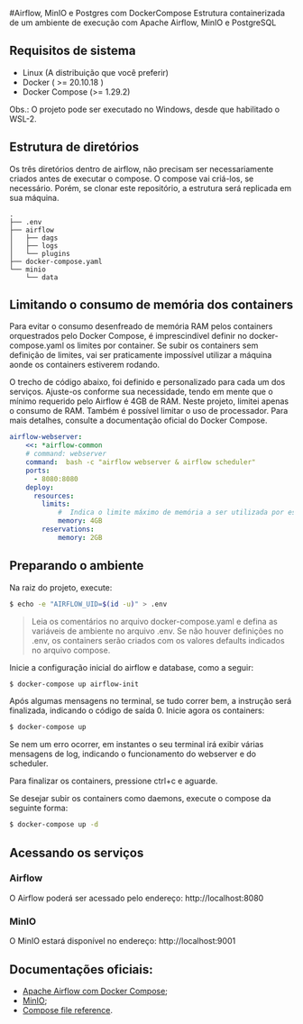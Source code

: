#Airflow, MinIO e Postgres com DockerCompose
Estrutura containerizada de um ambiente de execução com Apache Airflow, MinIO e PostgreSQL

## Requisitos de sistema
- Linux (A distribuição que você preferir)
- Docker ( >= 20.10.18 )
- Docker Compose (>= 1.29.2)
 
Obs.: O projeto pode ser executado no Windows, desde que habilitado o WSL-2.

## Estrutura de diretórios
Os três diretórios dentro de airflow, não precisam ser necessariamente criados antes de executar o compose. O compose vai criá-los, se necessário. Porém, se clonar este repositório, a estrutura será replicada em sua máquina.
```
.
├── .env
├── airflow
│   ├── dags
│   ├── logs
│   └── plugins
├── docker-compose.yaml
└── minio
    └── data
```

## Limitando o consumo de memória dos containers
Para evitar o consumo desenfreado  de memória RAM pelos containers orquestrados pelo Docker Compose, é imprescindível definir no docker-compose.yaml os limites por container.  Se subir os containers sem definição de limites, vai ser praticamente impossível utilizar a máquina aonde os containers estiverem rodando.

O trecho de código abaixo, foi definido e personalizado para cada um dos serviços. Ajuste-os conforme sua necessidade, tendo em mente que o mínimo requerido pelo Airflow é 4GB de RAM.
Neste projeto, limitei apenas o consumo de RAM. Também é possível limitar o uso de processador. Para mais detalhes, consulte a documentação oficial do Docker Compose.
```yaml
airflow-webserver:
    <<: *airflow-common
    # command: webserver
    command:  bash -c "airflow webserver & airflow scheduler"
    ports:
      - 8080:8080    
    deploy:
      resources:
        limits:
            #  Indica o limite máximo de memória a ser utilizada por este container
            memory: 4GB
        reservations:
            memory: 2GB
```

##  Preparando o ambiente
Na raiz do projeto, execute:
```bash
$ echo -e "AIRFLOW_UID=$(id -u)" > .env
```
> Leia os comentários no arquivo docker-compose.yaml e defina as variáveis de ambiente no arquivo .env. Se não houver definições no .env, os containers serão criados com os valores defaults indicados no arquivo compose.

Inicie a configuração inicial do airflow e database, como a seguir:
```bash
$ docker-compose up airflow-init
```
Após algumas mensagens no terminal, se tudo correr bem, a instrução será finalizada, indicando o código de saída 0. 
Inicie agora os containers:
```bash
$ docker-compose up
```
Se nem um erro ocorrer, em instantes o seu terminal irá exibir várias mensagens de log, indicando o funcionamento do webserver e do scheduler.

Para finalizar os containers, pressione ctrl+c e aguarde.

Se desejar subir os containers como daemons, execute o compose da seguinte forma:
```bash
$ docker-compose up -d
```

## Acessando os serviços

### Airflow
O Airflow poderá ser acessado pelo endereço: http://localhost:8080

### MinIO
O MinIO estará disponível no endereço: http://localhost:9001

## Documentações oficiais:
 - [Apache Airflow com Docker Compose](https://airflow.apache.org/docs/apache-airflow/stable/howto/docker-compose/index.html);
 - [MinIO](https://min.io/docs/minio/linux/index.html);
 - [Compose file reference](https://docs.docker.com/compose/compose-file/compose-file-v3/).